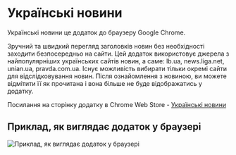 # Українські новини #

Українські новини це додаток до браузеру Google Chrome.

Зручний та швидкий перегляд заголовків новин без необхідності заходити безпосередньо на сайти. Цей додаток використовує джерела з найпопулярніших українських сайтів новин, а саме: lb.ua, news.liga.net, unian.ua, pravda.com.ua. Існує можливість вибирати тільки окремі сайти для відслідковування новин. Після ознайомлення з новиною, ви можете відмітити її як прочитана і вона більше не буде відображатись у додатку.

Посилання на сторінку додатку в Chrome Web Store - [ Українські новини ](https://chrome.google.com/webstore/detail/%D1%83%D0%BA%D1%80%D0%B0%D1%97%D0%BD%D1%81%D1%8C%D0%BA%D1%96-%D0%BD%D0%BE%D0%B2%D0%B8%D0%BD%D0%B8/jpcekcffbnecihdflgjpkeoflpfbeglc?hl=en-US)

## Приклад, як виглядає додаток у браузері ##
![Приклад, як виглядає додаток у браузері](https://lh5.googleusercontent.com/pv9L2W3vGTH1FkXYu8Aw8B-aHQ-aZ8jLapGY33YMVD0gLO8_tHOLNdr472WS5RWYQKbzV9JeXQg=s640-h400-e365-rw)

